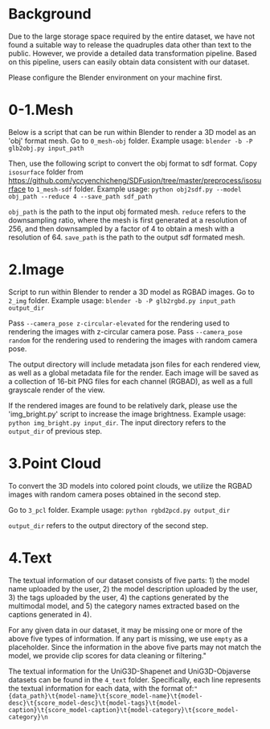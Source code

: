 # Background

Due to the large storage space required by the entire dataset, we have not found a suitable way to release the quadruples data other than text to the public. However, we provide a detailed data transformation pipeline. Based on this pipeline, users can easily obtain data consistent with our dataset.

Please configure the Blender environment on your machine first.

# 0-1.Mesh

Below is a script that can be run within Blender to render a 3D model as an 'obj' format mesh. Go to `0_mesh-obj` folder. Example usage: `blender -b -P glb2obj.py input_path`

Then, use the following script to convert the obj format to sdf format. Copy `isosurface` folder from https://github.com/yccyenchicheng/SDFusion/tree/master/preprocess/isosurface to `1_mesh-sdf` folder.  Example usage: `python obj2sdf.py --model obj_path --reduce 4 --save_path sdf_path`

`obj_path` is the path to the input obj formated mesh. `reduce`  refers to the downsampling ratio, where the mesh is first generated at a resolution of 256, and then downsampled by a factor of 4 to obtain a mesh with a resolution of 64. `save_path` is the path to the output sdf formated mesh.


# 2.Image

Script to run within Blender to render a 3D model as RGBAD images. Go to `2_img` folder. Example usage:  `blender -b -P glb2rgbd.py input_path output_dir`

Pass `--camera_pose z-circular-elevated` for the rendering used to rendering the images with z-circular camera pose. Pass `--camera_pose random` for the rendering used to rendering the images with random camera pose. 

The output directory will include metadata json files for each rendered view, as well as a global metadata file for the render. Each image will be saved as a collection of 16-bit PNG files for each channel (RGBAD), as well as a full grayscale render of the view.

If the rendered images are found to be relatively dark, please use the 'img_bright.py' script to increase the image brightness. Example usage: `python img_bright.py input_dir`. The input directory refers to the `output_dir` of previous step.

# 3.Point Cloud

To convert the 3D models into colored point clouds, we utilize the RGBAD images with random camera poses obtained in the second step.

Go to `3_pcl` folder. Example usage:  `python rgbd2pcd.py output_dir`

`output_dir` refers to the output directory of the second step.

# 4.Text

The textual information of our dataset consists of five parts: 1) the model name uploaded by the user, 2) the model description uploaded by the user, 3) the tags uploaded by the user, 4) the captions generated by the multimodal model, and 5) the category names extracted based on the captions generated in 4).

For any given data in our dataset, it may be missing one or more of the above five types of information. If any part is missing, we use `empty` as a placeholder. Since the information in the above five parts may not match the model, we provide clip scores for data cleaning or filtering."

The textual information for the UniG3D-Shapenet and UniG3D-Objaverse datasets can be found in the `4_text` folder. Specifically, each line represents the textual information for each data, with the format of:`"{data_path}\t{model-name}\t{score_model-name}\t{model-desc}\t{score_model-desc}\t{model-tags}\t{model-caption}\t{score_model-caption}\t{model-category}\t{score_model-category}\n`
